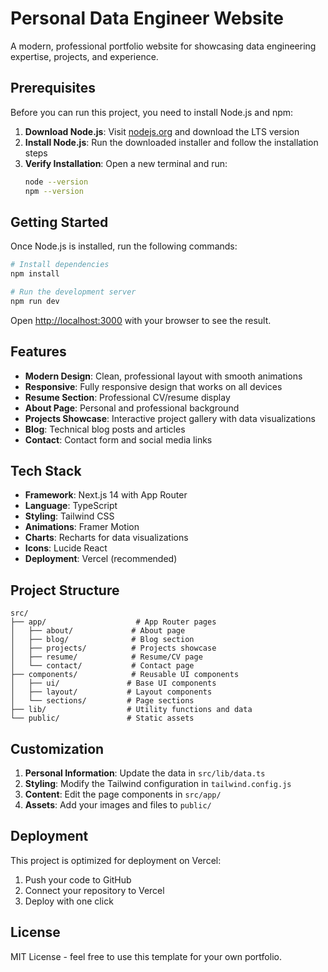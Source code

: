 # Personal Data Engineer Website

A modern, professional portfolio website for showcasing data engineering expertise, projects, and experience.

## Prerequisites

Before you can run this project, you need to install Node.js and npm:

1. **Download Node.js**: Visit [nodejs.org](https://nodejs.org/) and download the LTS version
2. **Install Node.js**: Run the downloaded installer and follow the installation steps
3. **Verify Installation**: Open a new terminal and run:
   ```bash
   node --version
   npm --version
   ```

## Getting Started

Once Node.js is installed, run the following commands:

```bash
# Install dependencies
npm install

# Run the development server
npm run dev
```

Open [http://localhost:3000](http://localhost:3000) with your browser to see the result.

## Features

- **Modern Design**: Clean, professional layout with smooth animations
- **Responsive**: Fully responsive design that works on all devices
- **Resume Section**: Professional CV/resume display
- **About Page**: Personal and professional background
- **Projects Showcase**: Interactive project gallery with data visualizations
- **Blog**: Technical blog posts and articles
- **Contact**: Contact form and social media links

## Tech Stack

- **Framework**: Next.js 14 with App Router
- **Language**: TypeScript
- **Styling**: Tailwind CSS
- **Animations**: Framer Motion
- **Charts**: Recharts for data visualizations
- **Icons**: Lucide React
- **Deployment**: Vercel (recommended)

## Project Structure

```
src/
├── app/                    # App Router pages
│   ├── about/             # About page
│   ├── blog/              # Blog section
│   ├── projects/          # Projects showcase
│   ├── resume/            # Resume/CV page
│   └── contact/           # Contact page
├── components/            # Reusable UI components
│   ├── ui/               # Base UI components
│   ├── layout/           # Layout components
│   └── sections/         # Page sections
├── lib/                  # Utility functions and data
└── public/               # Static assets
```

## Customization

1. **Personal Information**: Update the data in `src/lib/data.ts`
2. **Styling**: Modify the Tailwind configuration in `tailwind.config.js`
3. **Content**: Edit the page components in `src/app/`
4. **Assets**: Add your images and files to `public/`

## Deployment

This project is optimized for deployment on Vercel:

1. Push your code to GitHub
2. Connect your repository to Vercel
3. Deploy with one click

## License

MIT License - feel free to use this template for your own portfolio.